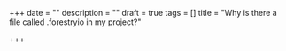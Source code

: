 +++
date = ""
description = ""
draft = true
tags = []
title = "Why is there a file called .forestryio in my project?"

+++
